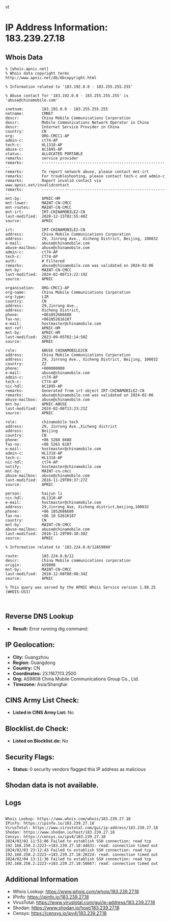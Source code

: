 vt
# IP Address Information: 183.239.27.18

## Whois Data
```
% [whois.apnic.net]
% Whois data copyright terms    http://www.apnic.net/db/dbcopyright.html

% Information related to '183.192.0.0 - 183.255.255.255'

% Abuse contact for '183.192.0.0 - 183.255.255.255' is 'abuse@chinamobile.com'

inetnum:        183.192.0.0 - 183.255.255.255
netname:        CMNET
descr:          China Mobile Communications Corporation
descr:          Mobile Communications Network Operator in China
descr:          Internet Service Provider in China
country:        CN
org:            ORG-CMCC1-AP
admin-c:        ct74-AP
tech-c:         HL1318-AP
abuse-c:        AC1895-AP
status:         ALLOCATED PORTABLE
remarks:        service provider
remarks:        --------------------------------------------------------
remarks:        To report network abuse, please contact mnt-irt
remarks:        For troubleshooting, please contact tech-c and admin-c
remarks:        Report invalid contact via www.apnic.net/invalidcontact
remarks:        --------------------------------------------------------
mnt-by:         APNIC-HM
mnt-lower:      MAINT-CN-CMCC
mnt-routes:     MAINT-CN-CMCC
mnt-irt:        IRT-CHINAMOBILE2-CN
last-modified:  2020-12-15T02:55:48Z
source:         APNIC

irt:            IRT-CHINAMOBILE2-CN
address:        China Mobile Communications Corporation
address:        29, Jinrong Ave., Xicheng District, Beijing, 100032
e-mail:         abuse@chinamobile.com
abuse-mailbox:  abuse@chinamobile.com
admin-c:        ct74-AP
tech-c:         CT74-AP
auth:           # Filtered
remarks:        abuse@chinamobile.com was validated on 2024-02-06
mnt-by:         MAINT-CN-CMCC
last-modified:  2024-02-06T13:22:19Z
source:         APNIC

organisation:   ORG-CMCC1-AP
org-name:       China Mobile Communications Corporation
org-type:       LIR
country:        CN
address:        29,Jinrong Ave.,
address:        Xicheng District,
phone:          +861052686688
fax-no:         +861052616187
e-mail:         hostmaster@chinamobile.com
mnt-ref:        APNIC-HM
mnt-by:         APNIC-HM
last-modified:  2023-09-05T02:14:58Z
source:         APNIC

role:           ABUSE CHINAMOBILE2CN
address:        China Mobile Communications Corporation
address:        29, Jinrong Ave., Xicheng District, Beijing, 100032
country:        ZZ
phone:          +000000000
e-mail:         abuse@chinamobile.com
admin-c:        ct74-AP
tech-c:         CT74-AP
nic-hdl:        AC1895-AP
remarks:        Generated from irt object IRT-CHINAMOBILE2-CN
remarks:        abuse@chinamobile.com was validated on 2024-02-06
abuse-mailbox:  abuse@chinamobile.com
mnt-by:         APNIC-ABUSE
last-modified:  2024-02-06T13:23:21Z
source:         APNIC

role:           chinamobile tech
address:        29, Jinrong Ave.,Xicheng district
address:        Beijing
country:        CN
phone:          +86 5268 6688
fax-no:         +86 5261 6187
e-mail:         hostmaster@chinamobile.com
admin-c:        HL1318-AP
tech-c:         HL1318-AP
nic-hdl:        ct74-AP
notify:         hostmaster@chinamobile.com
mnt-by:         MAINT-cn-cmcc
abuse-mailbox:  abuse@chinamobile.com
last-modified:  2016-11-29T09:37:27Z
source:         APNIC

person:         haijun li
nic-hdl:        HL1318-AP
e-mail:         hostmaster@chinamobile.com
address:        29,Jinrong Ave, Xicheng district,beijing,100032
phone:          +86 1052686688
fax-no:         +86 10 52616187
country:        CN
mnt-by:         MAINT-CN-CMCC
abuse-mailbox:  abuse@chinamobile.com
last-modified:  2016-11-29T09:38:38Z
source:         APNIC

% Information related to '183.224.0.0/12AS9808'

route:          183.224.0.0/12
descr:          China Mobile communications corporation
origin:         AS9808
mnt-by:         MAINT-CN-CMCC
last-modified:  2010-12-08T08:08:34Z
source:         APNIC

% This query was served by the APNIC Whois Service version 1.88.25 (WHOIS-US3)



```
## Reverse DNS Lookup
- **Result:** Error running dig command: 

## IP Geolocation:
- **City:** Guangzhou
- **Region:** Guangdong
- **Country:** CN
- **Coordinates:** 23.1167,113.2500
- **Org:** AS9808 China Mobile Communications Group Co., Ltd.
- **Timezone:** Asia/Shanghai

## CINS Army List Check:
- **Listed in CINS Army List:** 
No

## Blocklist.de Check:
- **Listed on Blocklist.de:** 
No

## Security Flags:
- **Status:** 0 security vendors flagged this IP address as malicious

## Shodan data is not available.

## Logs
```

Whois Lookup: https://www.whois.com/whois/183.239.27.18
IPinfo: https://ipinfo.io/183.239.27.18
VirusTotal: https://www.virustotal.com/gui/ip-address/183.239.27.18
Shodan: https://www.shodan.io/host/183.239.27.18
Censys: https://censys.io/ipv4/183.239.27.18
2024/02/02 11:51:06 Failed to establish SSH connection: read tcp 192.168.250.2:2223->183.239.27.18:44631: read: connection timed out
2024/02/03 23:12:43 Failed to establish SSH connection: read tcp 192.168.250.2:2223->183.239.27.18:28224: read: connection timed out
2024/02/04 13:11:36 Failed to establish SSH connection: read tcp 192.168.250.2:2223->183.239.27.18:58667: read: connection timed out

```
## Additional Information
- Whois Lookup: https://www.whois.com/whois/183.239.27.18
- IPinfo: https://ipinfo.io/183.239.27.18
- VirusTotal: https://www.virustotal.com/gui/ip-address/183.239.27.18
- Shodan: https://www.shodan.io/host/183.239.27.18
- Censys: https://censys.io/ipv4/183.239.27.18

